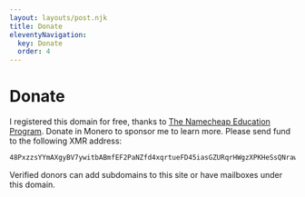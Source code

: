 ```yaml
---
layout: layouts/post.njk
title: Donate
eleventyNavigation:
  key: Donate
  order: 4
---
```

# Donate

I registered this domain for free, thanks to [The Namecheap Education Program](https://nc.me/). Donate in Monero to sponsor me to learn more.
Please send fund to the following XMR address:
```sh
48PxzzsYYmAXgyBV7ywitbABmfEF2PaNZfd4xqrtueFD45iasGZURqrHWgzXPKHeSsQNraw5ay75dd8jF5udaKgy9A1GDn1
```
Verified donors can add subdomains to this site or have mailboxes under this domain.